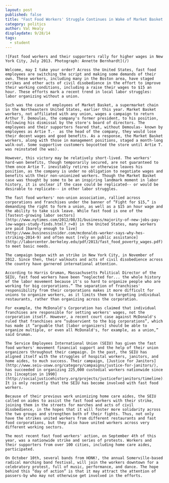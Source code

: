 ```yaml
---
layout: post
published: false
title: "Fast Food Workers' Struggle Continues in Wake of Market Basket Victory�"
category: politics
author: Val Healy
displaydate: 9/28/14
tags: 
  - student
---
```


	![Fast food workers and their supporters rally for higher wages in New York City, July 2013. Photograph: Annette Bernhardt ](/)
    
    Welcome, may I take your order? Across the United States, fast food employees are switching the script and making some demands of their own. These workers, including many in the Boston area, have staged strikes and other acts of civil disobedience in the effort to improve their working conditions, including a raise their wages to $15 an hour. These efforts mark a recent trend in local labor struggles: labor organizing without a union.
    
	Such was the case of employees of Market Basket, a supermarket chain in the Northeastern United States, earlier this year. Market Basket workers, not affiliated with any union, wages a campaign to return Arthur T. Demoulas, the company's former president, to his position, following his dismissal by the store's board of directors. The employees and their supporters feared that, without Demoulas- known by employees as Artie T.-  as the head of the company, they would lose their decent wages and good benefits. As a response, the Market Basket workers, along with those in management positions, staged a month-long walk-out. Some supportive customers boycotted the store until Artie T. was reinstated (he was). 
    
	However, this victory may be relatively short-lived. The workers' hard-won benefits, though temporarily secured, are not guaranteed to them once Artie T. inevitably retires or otherwise leaves his position, as the company is under no obligation to negotiate wages and benefits with their non-unionized workers. Though the Market Basket case was thought by some to be an inspiring landmark moment in labor history, it is unclear if the case could be replicated-- or would be desirable to replicate-- in other labor struggles.
    
	The fast food workers' non-union association, rallied across corporations and franchises under the banner of “Fight for $15,” is demanding the right to form a union, as well as a $15 an hour wage and the ability to take sick leave. While fast food is one of the [fastest-growing labor sectors](http://www.nytimes.com/2012/08/31/business/majority-of-new-jobs-pay-low-wages-study-finds.html?_r=0 ) in the United States, many workers are paid [barely enough to live](http://www.businessinsider.com/mcdonalds-worker-says-why-hes-striking-2014-9 ) and often must [rely on public assistance](http://laborcenter.berkeley.edu/pdf/2013/fast_food_poverty_wages.pdf ) to meet basic needs. 
    
	The campaign began with an strike in New York City, in November of 2012. Since then, their walkouts and acts of civil disobedience across the country have garnered international attention.
    
	According to Harris Gruman, Massachusetts Political Director of the SEIU, fast food workers have been “neglected for... the whole history of the labor movement because it's so hard to organize people who are working for big corporations.” The separation of franchises' responsibility from their corporations makes it more difficult for unions to organize workers, as it limits them to targeting individual restaurants, rather than organizing across the corporation. 
    
	For example, the McDonald's Corporation has claimed that individual franchises are responsible for setting workers' wages, not the corporation itself. However, a recent court case against McDonald's ruled that franchises are “subservient to the big corporations”, which has made it “arguable that [labor organizers] should be able to organize multiple, or even all McDonald's, for example, as a union,” said Gruman.
    
	The Service Employees International Union (SEIU) has given the fast food workers' movement financial support and the help of their union organizers throughout their campaign. In the past, the SEIU has aligned itself with the struggles of hospital workers, janitors, and home aides, to much success. Their campaign, [Justice for Janitors](http://www.seiu-usww.org/category/campaigns/justice-for-janitors/ ), has succeeded in organizing 225,000 custodial workers nationwide since its [inception in 1990](http://socialjusticehistory.org/projects/justiceforjanitors/timeline ). It is only recently that the SEIU has become involved with fast food workers.
    
	Because of their previous work unionizing home care aides, the SEIU called on aides to assist the fast food workers with their strike, joining them in the streets for marches and acts of civil disobedience, in the hopes that it will foster more solidarity across the two groups and strengthen both of their fights. Thus, not only have the strikes united workers from different restaurants and fast food corporations, but they also have united workers across very different working sectors. 
    
	The most recent fast food workers' action, on September 4th of this year, was a nationwide strike and series of protests. Workers and their supporters from over 100 cities, including home care aides, participated. 
    
	On October 10th, several bands from HONK!, the annual Somerville-based radical marching band festival, will join the workers downtown for a celebratory protest, full of music, performance, and dance. The hope behind this “day of action” is that it may attract the attention of passers-by who may not otherwise get involved in the efforts.